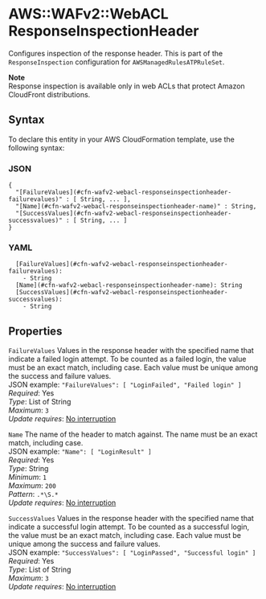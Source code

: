 # AWS::WAFv2::WebACL ResponseInspectionHeader<a name="aws-properties-wafv2-webacl-responseinspectionheader"></a>

Configures inspection of the response header\. This is part of the `ResponseInspection` configuration for `AWSManagedRulesATPRuleSet`\. 

**Note**  
Response inspection is available only in web ACLs that protect Amazon CloudFront distributions\.

## Syntax<a name="aws-properties-wafv2-webacl-responseinspectionheader-syntax"></a>

To declare this entity in your AWS CloudFormation template, use the following syntax:

### JSON<a name="aws-properties-wafv2-webacl-responseinspectionheader-syntax.json"></a>

```
{
  "[FailureValues](#cfn-wafv2-webacl-responseinspectionheader-failurevalues)" : [ String, ... ],
  "[Name](#cfn-wafv2-webacl-responseinspectionheader-name)" : String,
  "[SuccessValues](#cfn-wafv2-webacl-responseinspectionheader-successvalues)" : [ String, ... ]
}
```

### YAML<a name="aws-properties-wafv2-webacl-responseinspectionheader-syntax.yaml"></a>

```
  [FailureValues](#cfn-wafv2-webacl-responseinspectionheader-failurevalues): 
    - String
  [Name](#cfn-wafv2-webacl-responseinspectionheader-name): String
  [SuccessValues](#cfn-wafv2-webacl-responseinspectionheader-successvalues): 
    - String
```

## Properties<a name="aws-properties-wafv2-webacl-responseinspectionheader-properties"></a>

`FailureValues`  <a name="cfn-wafv2-webacl-responseinspectionheader-failurevalues"></a>
Values in the response header with the specified name that indicate a failed login attempt\. To be counted as a failed login, the value must be an exact match, including case\. Each value must be unique among the success and failure values\.   
JSON example: `"FailureValues": [ "LoginFailed", "Failed login" ]`   
*Required*: Yes  
*Type*: List of String  
*Maximum*: `3`  
*Update requires*: [No interruption](https://docs.aws.amazon.com/AWSCloudFormation/latest/UserGuide/using-cfn-updating-stacks-update-behaviors.html#update-no-interrupt)

`Name`  <a name="cfn-wafv2-webacl-responseinspectionheader-name"></a>
The name of the header to match against\. The name must be an exact match, including case\.  
JSON example: `"Name": [ "LoginResult" ]`   
*Required*: Yes  
*Type*: String  
*Minimum*: `1`  
*Maximum*: `200`  
*Pattern*: `.*\S.*`  
*Update requires*: [No interruption](https://docs.aws.amazon.com/AWSCloudFormation/latest/UserGuide/using-cfn-updating-stacks-update-behaviors.html#update-no-interrupt)

`SuccessValues`  <a name="cfn-wafv2-webacl-responseinspectionheader-successvalues"></a>
Values in the response header with the specified name that indicate a successful login attempt\. To be counted as a successful login, the value must be an exact match, including case\. Each value must be unique among the success and failure values\.   
JSON example: `"SuccessValues": [ "LoginPassed", "Successful login" ]`   
*Required*: Yes  
*Type*: List of String  
*Maximum*: `3`  
*Update requires*: [No interruption](https://docs.aws.amazon.com/AWSCloudFormation/latest/UserGuide/using-cfn-updating-stacks-update-behaviors.html#update-no-interrupt)